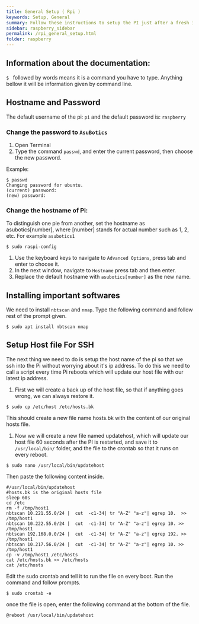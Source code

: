 ```yaml
---
title: General Setup ( Rpi )
keywords: Setup, General
summary: Follow these instructions to setup the PI just after a fresh installation of Operating System.
sidebar: raspberry_sidebar
permalink: /rpi_general_setup.html
folder: raspberry
---
```


## Information about the documentation: 
```$ ``` followed by words means it is a command you have to type. Anything bellow it will be information given by command line. 

## Hostname and Password
The default username of the pi: ```pi``` and the default password is: ```raspberry```

### Change the password to ```AsuBotics```
1. Open Terminal 
1. Type the command ```passwd```, and enter the current password, then choose the new password. 

Example:

```
$ passwd 
Changing password for ubuntu.
(current) password: 
(new) password: 

```
### Change the hostname of Pi:

To distinguish one pie from another, set the hostname as asubotics[number], where [number] stands for actual number such as 1, 2, etc.
For example ```asubotics1 ```

```
$ sudo raspi-config
```
1. Use the keyboard keys to navigate to ```Advanced Options```, press tab and enter to choose it. 
1. In the next window, navigate to ```Hostname``` press tab and then enter.
2. Replace the default hostname with ```asubotics[number]``` as the new name.

## Installing important softwares

We need to install ```nbtscan``` and ```nmap```. 
Type the following command and follow rest of the prompt given. 
```
$ sudo apt install nbtscan nmap
```

## Setup Host file For SSH
The next thing we need to do is setup the host name of the pi so that we ssh into the Pi without worrying about it's ip address.
To do this we need to call a script every time Pi reboots which will update our host file with our latest ip address. 

1. First we will create a back up of the host file, so that if anything goes wrong, we can always restore it. 
```
$ sudo cp /etc/host /etc/hosts.bk
```
This should create a new file name hosts.bk with the content of our original hosts file. 

1. Now we will create a new file named updatehost, which will update our host file 60 seconds after the PI is restarted, and save it to ```/usr/local/bin/``` folder, and the file to the crontab so that it runs on every reboot.

```
$ sudo nano /usr/local/bin/updatehost
```
Then paste the following content inside. 
```
#/usr/local/bin/updatehost
#hosts.bk is the original hosts file
sleep 60s
cd /etc
rm -f /tmp/host1
nbtscan 10.221.55.0/24 |  cut  -c1-34| tr "A-Z" "a-z"| egrep 10.  >> /tmp/host1
nbtscan 10.222.55.0/24 |  cut  -c1-34| tr "A-Z" "a-z"| egrep 10. >> /tmp/host1
nbtscan 192.168.0.0/24 |  cut  -c1-34| tr "A-Z" "a-z"| egrep 192. >> /tmp/host1
nbtscan 10.217.56.0/24 |  cut  -c1-34| tr "A-Z" "a-z"| egrep 10. >> /tmp/host1
cp -v /tmp/host1 /etc/hosts
cat /etc/hosts.bk >> /etc/hosts
cat /etc/hosts

```

Edit the sudo crontab and tell it to run the file on every boot. Run the command and follow prompts. 
```
$ sudo crontab -e
```
once the file is open, 
enter the following command at the bottom of the file. 
```
@reboot /usr/local/bin/updatehost
```